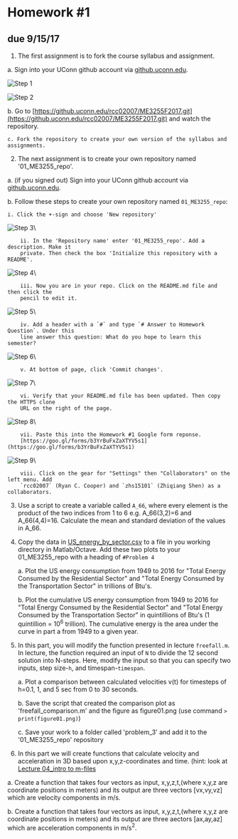 # Homework #1
## due 9/15/17

1. The first assignment is to fork the course syllabus and assignment. 

a. Sign into your UConn github account via
[github.uconn.edu](https://github.uconn.edu/). 

![Step 1](./images/g1.jpg)

![Step 2](./images/g2.jpg)


b. Go to
[https://github.uconn.edu/rcc02007/ME3255F2017.git](https://github.uconn.edu/rcc02007/ME3255F2017.git) and watch the repository. 

    c. Fork the repository to create your own version of the syllabus and assignments. 

2. The next assignment is to create your own repository named '01_ME3255_repo'.
    
a. (if you signed out) Sign into your UConn github account via
[github.uconn.edu](https://github.uconn.edu/). 

b. Follow these steps to create your own repository named `01_ME3255_repo`:

    i. Click the +-sign and choose 'New repository'
        
  ![Step 3](./images/g3.jpg)\

        ii. In the 'Repository name' enter '01_ME3255_repo'. Add a description. Make it
        private. Then check the box 'Initialize this repository with a README'. 

  ![Step 4](./images/g4.jpg)\

        iii. Now you are in your repo. Click on the README.md file and then click the
        pencil to edit it. 

  ![Step 5](./images/g5.jpg)\

        iv. Add a header with a `#` and type `# Answer to Homework Question`. Under this
        line answer this question: What do you hope to learn this semester?

  ![Step 6](./images/g6.jpg)\

        v. At bottom of page, click 'Commit changes'.

  ![Step 7](./images/g7.jpg)\

        vi. Verify that your README.md file has been updated. Then copy the HTTPS clone
        URL on the right of the page. 

  ![Step 8](./images/g8.jpg)\

        vii. Paste this into the Homework #1 Google form reponse.
        [https://goo.gl/forms/b3YrBuFxZaXTYV5s1](https://goo.gl/forms/b3YrBuFxZaXTYV5s1)

  ![Step 9](./images/g9.jpg)\

        viii. Click on the gear for "Settings" then "Collaborators" on the left menu. Add
        `rcc02007` (Ryan C. Cooper) and `zhs15101` (Zhiqiang Shen) as a collaborators. 

3. Use a script to create a variable called `A_66`, where every element is the product
of the two indices from 1 to 6 e.g. A_66(3,2)=6 and A_66(4,4)=16. Calculate the mean and
standard deviation of the values in A_66. 

4. Copy the data in
[US_energy_by_sector.csv](https://github.uconn.edu/rcc02007/ME3255F2017/blob/master/03_Intro%20to%20matlab-octave/US_energy_by_sector.csv)
to a file in you working directory in Matlab/Octave. Add these two plots to your
01_ME3255_repo with a heading of `#Problem 4`

    a. Plot the US energy consumption from 1949 to 2016 for "Total Energy Consumed by the
    Residential Sector" and "Total Energy Consumed by the Transportation Sector" in trillions
    of Btu's. 

    b. Plot the cumulative US energy consumption from 1949 to 2016 for "Total Energy Consumed by the
    Residential Sector" and "Total Energy Consumed by the Transportation Sector" in quintillions
    of Btu's (1 quintillion = 10$^6$ trillion). The cumulative energy is the area under
    the curve in part a from 1949 to a given year. 

5. In this part, you will modify the function presented in lecture `freefall.m`. In
lecture, the function required an input of `N` to divide the 12 second solution into
N-steps. Here, modify the input so that you can specify two inputs, step size-`h`, and
timespan-`timespan`. 

    a. Plot a comparison between calculated velocities v(t) for timesteps of h=0.1, 1, and
    5 sec from 0 to 30 seconds.

    b. Save the script that created the comparison plot as 'freefall_comparison.m' and the
    figure as figure01.png (use command `> print(figure01.png)`)

    c. Save your work to a folder called 'problem_3' and add it to the '01_ME3255_repo'
    repository

6. In this part we will create functions that calculate velocity and acceleration in 3D
based upon x,y,z-coordinates and time. (hint: look at [Lecture 04_intro to
m-files](https://github.com/cooperrc/ME3255F2017/tree/master/04_intro%20to%20m-files)

  a. Create a function that takes four vectors as input, x,y,z,t,(where x,y,z are
  coordinate positions in meters) and its output are three vectors [vx,vy,vz] which are
  velocity components in m/s.


  b. Create a function that takes four vectors as input, x,y,z,t,(where x,y,z are
  coordinate positions in meters) and its output are three aectors [ax,ay,az] which are
  acceleration components in m/s$^2$.
